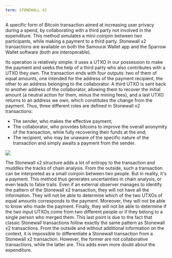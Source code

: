 ```yaml
---
term: STONEWALL X2
---
```


A specific form of Bitcoin transaction aimed at increasing user privacy during a spend, by collaborating with a third party not involved in the expenditure. This method simulates a mini-coinjoin between two participants, while making a payment to a third party. Stonewall x2 transactions are available on both the Samourai Wallet app and the Sparrow Wallet software (both are interoperable).

Its operation is relatively simple: it uses a UTXO in our possession to make the payment and seeks the help of a third party who also contributes with a UTXO they own. The transaction ends with four outputs: two of them of equal amounts, one intended for the address of the payment recipient, the other to an address belonging to the collaborator. A third UTXO is sent back to another address of the collaborator, allowing them to recover the initial amount (a neutral action for them, minus the mining fees), and a last UTXO returns to an address we own, which constitutes the change from the payment. Thus, three different roles are defined in Stonewall x2 transactions:
* The sender, who makes the effective payment;
* The collaborator, who provides bitcoins to improve the overall anonymity of the transaction, while fully recovering their funds at the end;
* The recipient, who may be unaware of the specific nature of the transaction and simply awaits a payment from the sender.

![](../../dictionnaire/assets/3.png)

The Stonewall x2 structure adds a lot of entropy to the transaction and muddles the tracks of chain analysis. From the outside, such a transaction can be interpreted as a small coinjoin between two people. But in reality, it's a payment. This method thus generates uncertainties in chain analysis, or even leads to false trails. Even if an external observer manages to identify the pattern of the Stonewall x2 transaction, they will not have all the information. They will not be able to determine which of the two UTXOs of equal amounts corresponds to the payment. Moreover, they will not be able to know who made the payment. Finally, they will not be able to determine if the two input UTXOs come from two different people or if they belong to a single person who merged them. This last point is due to the fact that classic Stonewall transactions follow exactly the same pattern as Stonewall x2 transactions. From the outside and without additional information on the context, it is impossible to differentiate a Stonewall transaction from a Stonewall x2 transaction. However, the former are not collaborative transactions, while the latter are. This adds even more doubt about the expenditure.